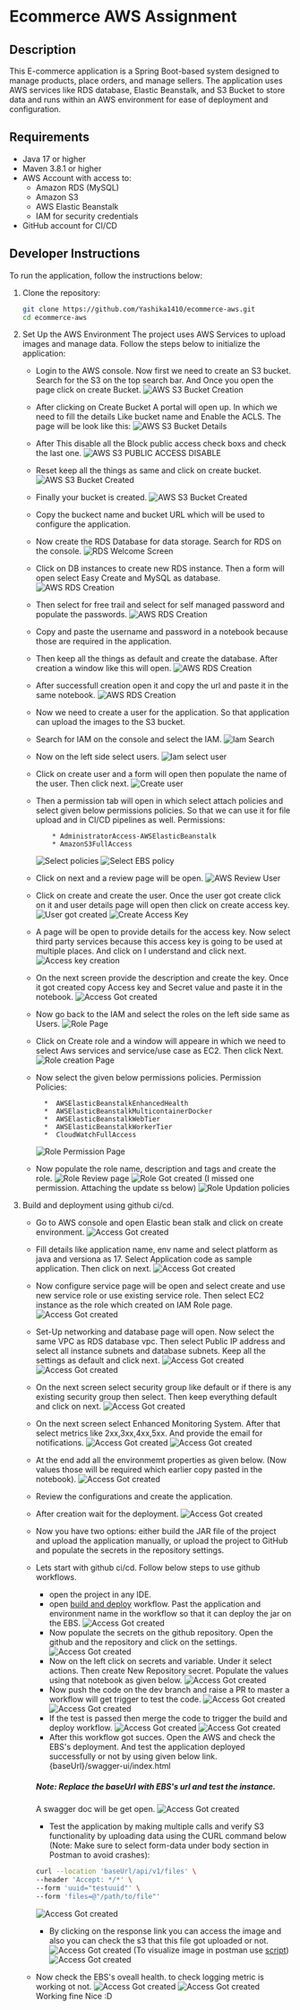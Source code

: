 # Ecommerce AWS Assignment

## Description
This E-commerce application is a Spring Boot-based system designed to manage products, place orders, and manage sellers. The application uses AWS services like RDS database, Elastic Beanstalk, and S3 Bucket to store data and runs within an AWS environment for ease of deployment and configuration.

## Requirements
- Java 17 or higher
- Maven 3.8.1 or higher
- AWS Account with access to:
  - Amazon RDS (MySQL)
  - Amazon S3
  - AWS Elastic Beanstalk
  - IAM for security credentials
- GitHub account for CI/CD



## Developer Instructions
To run the application, follow the instructions below:

1. Clone the repository:
   ```bash
   git clone https://github.com/Yashika1410/ecommerce-aws.git
   cd ecommerce-aws
   ```
2. Set Up the AWS Environment
    The project uses AWS Services to upload images and manage data. Follow the steps below to initialize the application:
    * Login to the AWS console. Now first we need to create an S3 bucket.
            Search for the S3 on the top search bar. And Once you open the page click on create Bucket.
            ![AWS S3 Bucket Creation](./images/s3-1.PNG)
    * After clicking on Create Bucket A portal will open up. In which we need to fill the details Like bucket name and Enable the ACLS. The page will be look like this:
        ![AWS S3 Bucket Details](./images/s3-2.PNG)
    * After This disable all the Block public access check boxs and check the last one.
        ![AWS S3 PUBLIC ACCESS DISABLE](./images/s3-3.PNG)
    * Reset keep all the things as same and click on create bucket.
        ![AWS S3 Bucket Created](./images/s3-4.PNG)
    * Finally your bucket is created.
        ![AWS S3 Bucket Created](./images/s3-5.PNG)
    * Copy the buckect name and bucket URL which will be used to configure the application.
    
    * Now create the RDS Database for data storage. Search for RDS on the console.
        ![RDS Welcome Screen](./images/rds-1.PNG)
    * Click on DB instances to create new RDS instance. Then a form will open select Easy Create and MySQL as database.
        ![AWS RDS Creation](./images/rds-2.PNG)
    * Then select for free trail and select for self managed password and populate the passwords.
         ![AWS RDS Creation](./images/rds-3.PNG)
    * Copy and paste the username and password in a notebook because those are required in the application.
    * Then keep all the things as default and create the database. After creation a window like this will open. 
        ![AWS RDS Creation](./images/rds-4.PNG)
    * After successfull creation open it and copy the url and paste it in the same notebook.
        ![AWS RDS Creation](./images/rds-5.PNG)
    * Now we need to create a user for the application. So that application can upload the images to the S3 bucket.
    *  Search for IAM on the console and select the IAM.
       ![Iam Search](./images/iam-1.PNG)
    * Now on the left side select users.
        ![Iam select user](./images/iam-2.PNG)
    * Click on create user and a form will open then populate the name of the user. Then click next.
        ![Create user](./images/iam-4.PNG)
    * Then a permission tab will open in which select attach policies and select given below permissions policies. So that we can use it for file upload and in CI/CD pipelines as well.
    Permissions:
        ```
            * AdministratorAccess-AWSElasticBeanstalk
            * AmazonS3FullAccess
        ```
        ![Select policies](./images/iam-5.PNG)
        ![Select EBS policy](./images/iam-6.PNG)
    * Click on next and a review page will be open.
        ![AWS Review User](./images/iam-7.PNG)
    * Click on create and create the user. Once the user got create click on it and user details page will open then click on create access key.
        ![User got created](./images/iam-8.PNG)
        ![Create Access Key](./images/iam-9.PNG)
    * A page will be open to provide details for the access key. Now select third party services because this access key is going to be used at multiple places. And click on I understand and click next.
        ![Access key creation](./images/iam-10.PNG)
    * On the next screen provide the description and create the key. Once it got created copy Access key and Secret value and paste it in the notebook.
        ![Access Got created](./images/iam-11.PNG)
    * Now go back to the IAM and select the roles on the left side same as Users.
        ![Role Page](./images/role-creation-0.PNG)

    * Click on Create role and a window will appeare in which we need to select Aws services and service/use case as EC2. Then click Next.
        ![Role creation Page](./images/role-creation.PNG)
    * Now select the given below permissions policies.
        Permission Policies:
        ```
          *  AWSElasticBeanstalkEnhancedHealth
          *  AWSElasticBeanstalkMulticontainerDocker
          *  AWSElasticBeanstalkWebTier
          *  AWSElasticBeanstalkWorkerTier
          *  CloudWatchFullAccess
        ```
        ![Role Permission Page](./images/role-creation-1.PNG)
    * Now populate the role name, description and tags and create the role.
        ![Role Review page](./images/role-creation-2.PNG)
        ![Role Got created](./images/role-permission.PNG)
    (I missed one permission. Attaching the update ss below)
        ![Role Updation policies](./images/role-permission-1.PNG)

3. Build and deployment using github ci/cd.
    * Go to AWS console and open Elastic bean stalk and click on create environment.
        ![Access Got created](./images/ebs-1.PNG)
    * Fill details like application name, env name and select platform as java and versiona as 17. Select Application code as sample application. Then click on next.
        ![Access Got created](./images/ebs-1-1.PNG)
    * Now configure service page will be open and select create and use new service role or use existing service role. Then select EC2 instance as the role which created on IAM Role page.
        ![Access Got created](./images/ebs-2.PNG)
    * Set-Up networking and database page will open. Now select the same VPC as RDS database vpc. Then select Public IP address and select all instance subnets and database subnets. Keep all the settings as default and click next.
        ![Access Got created](./images/ebs-3.PNG)
        ![Access Got created](./images/ebs-4.PNG)
    * On the next screen select security group like default or if there is any existing security group then select. Then keep everything default and click on next.
        ![Access Got created](./images/ebs-5.PNG)

    * On the next screen select Enhanced Monitoring System. After that select metrics like 2xx,3xx,4xx,5xx. And provide the email for notifications.
        ![Access Got created](./images/ebs-5-1.PNG)
        ![Access Got created](./images/ebs-5-2.PNG)
    * At the end add all the environmemt properties as given below. (Now values those will be required which earlier copy pasted in the notebook).
        ![Access Got created](./images/ebs-5-3.PNG)
    * Review the configurations and create the application.
    * After creation wait for the deployment.
        ![Access Got created](./images/ebs-8.PNG)
    * Now you have two options: either build the JAR file of the project and upload the application manually, or upload the project to GitHub and populate the secrets in the repository settings.
    * Lets start with github ci/cd. Follow  below steps to use github workflows.
        * open the project in any IDE.
        * open <a href="./.github/workflows/build_and_deploy_service.yml">build and deploy</a> workflow. Past the application and environment name in the workflow so that it can deploy the jar on the EBS.
        ![Access Got created](./images/github_workflow.PNG)
        * Now populate the secrets on the github repository. Open the github and the repository and click on the settings.
        ![Access Got created](./images/github-settings.PNG)
        * Now on the left click on secrets and variable. Under it select actions. Then create New Repository secret. Populate the values using that notebook as given below.
        ![Access Got created](./images/github_secrets.PNG)
        * Now push the code on the dev branch and raise a PR to master a workflow will get trigger to test the code.
        ![Access Got created](./images/github_pr_workflow.PNG)
        ![Access Got created](./images/github_pr_workflow_result.PNG)
        * If the test is passed then merge the code to trigger the build and deploy workflow.
        ![Access Got created](./images/github_master_workflow.PNG)
        ![Access Got created](./images/github_master_workflow_result.PNG)
        * After this workflow got succes. Open the AWS and check the EBS's deployment. And test the application deployed successfully or not by using given below link.
        {baseUrl}/swagger-ui/index.html
        ##### Note: Replace the baseUrl with EBS's url and test the instance.
        A swagger doc will be get open.
         ![Access Got created](./images/swagger.PNG)
        * Test the application by making multiple calls and verify S3 functionality by uploading data using the CURL command below (Note: Make sure to select form-data under body section in Postman to avoid crashes):
        ```bash
        curl --location 'baseUrl/api/v1/files' \
        --header 'Accept: */*' \
        --form 'uuid="testuuid"' \
        --form 'files=@"/path/to/file"'
        ```
        ![Access Got created](./images/postman.PNG)
        * By clicking on the response link you can access the image and also you can check the s3 that this file got uploaded or not.
        ![Access Got created](./images/postman-1.PNG)
        (To visualize image in postman use <a href="image-visualizer.js">script</a>)
        ![Access Got created](./images/s3-6.PNG)
    * Now check the EBS's oveall health. to check logging metric is working ot not.
        ![Access Got created](./images/ebs-15.PNG)
        ![Access Got created](./images/ebs-16.PNG)
    Working fine Nice :D






